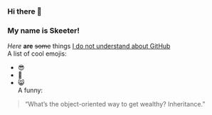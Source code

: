 ### Hi there 👋
### My name is Skeeter!
*Here* **are** ~~some~~ things [I do not understand about GitHub](https://github.com/skeetercathcart/PPHW4ThingsIDontUnderstand/blob/main/ThingsIDontUnderstand.md) <br />
A list of cool emojis: <br/>
* :sunglasses:
* :metal:
* :smile_cat: <br />
A funny:
> “What’s the object-oriented way to get wealthy? Inheritance.” <br />

<!--
**skeetercathcart/skeetercathcart** is a ✨ _special_ ✨ repository because its `README.md` (this file) appears on your GitHub profile.

Here are some ideas to get you started:

- 🔭 I’m currently working on ...
- 🌱 I’m currently learning ...
- 👯 I’m looking to collaborate on ...
- 🤔 I’m looking for help with ...
- 💬 Ask me about ...
- 📫 How to reach me: ...
- 😄 Pronouns: ...
- ⚡ Fun fact: ...
-->
